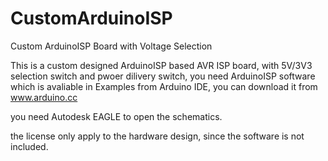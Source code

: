 # CustomArduinoISP
Custom ArduinoISP Board with Voltage Selection

This is a custom designed ArduinoISP based AVR ISP board, with 5V/3V3 selection switch and pwoer dilivery switch, you need ArduinoISP software which is avaliable in Examples from Arduino IDE, you can download it from www.arduino.cc

you need Autodesk EAGLE to open the schematics.

the license only apply to the hardware design, since the software is not included.
